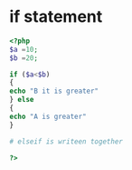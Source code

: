 # if statement
```php
<?php
$a =10;
$b =20;

if ($a<$b)
{
echo "B it is greater"
} else
{
echo "A is greater"
}

# elseif is writeen together

?>
```

